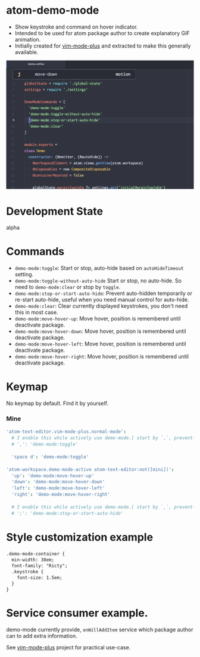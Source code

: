 # atom-demo-mode

- Show keystroke and command on hover indicator.
- Intended to be used for atom package author to create explanatory GIF animation.
- Initially created for [vim-mode-plus](https://atom.io/packages/vim-mode-plus) and extracted to make this generally available.

![demo-mode](https://raw.githubusercontent.com/t9md/t9md/d582c61e8a6a743683ef2f8e5034e413394e5292/img/atom-demo-mode.gif)

# Development State

alpha

# Commands

- `demo-mode:toggle`: Start or stop, auto-hide based on `autoHideTimeout` setting.
- `demo-mode:toggle-without-auto-hide` Start or stop, no auto-hide. So need to `demo-mode:clear` or stop by `toggle`.
- `demo-mode:stop-or-start-auto-hide`: Prevent auto-hidden temporarily or re-start auto-hide, useful when you need manual control for auto-hide.
- `demo-mode:clear`: Clear currently displayed keystrokes, you don't need this in most case.
- `demo-mode:move-hover-up`: Move hover, position is remembered until deactivate package.
- `demo-mode:move-hover-down`: Move hover, position is remembered until deactivate package.
- `demo-mode:move-hover-left`: Move hover, position is remembered until deactivate package.
- `demo-mode:move-hover-right`: Move hover, position is remembered until deactivate package.

# Keymap

No keymap by default.
Find it by yourself.

### Mine

```coffeescript
'atom-text-editor.vim-mode-plus.normal-mode':
  # I enable this while actively use demo-mode.[ start by `,`, prevent-auto-hide by `;`]
  # ',': 'demo-mode:toggle'

  'space d': 'demo-mode:toggle'

'atom-workspace.demo-mode-active atom-text-editor:not([mini])':
  'up': 'demo-mode:move-hover-up'
  'down': 'demo-mode:move-hover-down'
  'left': 'demo-mode:move-hover-left'
  'right': 'demo-mode:move-hover-right'

  # I enable this while actively use demo-mode.[ start by `,`, prevent-auto-hide by `;`]
  # ';': 'demo-mode:stop-or-start-auto-hide'
```

# Style customization example

```less
.demo-mode-container {
  min-width: 30em;
  font-family: "Ricty";
  .keystroke {
    font-size: 1.5em;
  }
}
```

# Service consumer example.

demo-mode currently provide, `onWillAddItem` service which package author can to add extra information.

See [vim-mode-plus](https://github.com/t9md/atom-vim-mode-plus/) project for practical use-case.
